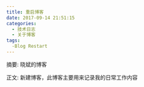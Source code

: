 ```yaml
---
title: 重启博客
date: 2017-09-14 21:51:15
categories:
  - 技术日志
  - 关于博客
tags:
  -Blog Restart
---
```

摘要: 晓斌的博客
<!--more-->
正文:
新建博客，此博客主要用来记录我的日常工作内容